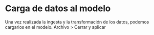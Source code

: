 # Carga de datos al modelo

Una vez realizada la ingesta y la transformación de los datos, podemos cargarlos en el modelo. Archivo > Cerrar y aplicar

